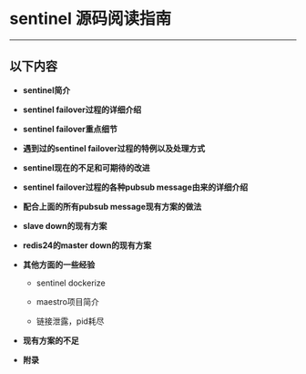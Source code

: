 # sentinel 源码阅读指南
----------------------

## 以下内容

- **sentinel简介**

- **sentinel failover过程的详细介绍**

- **sentinel failover重点细节**

- **遇到过的sentinel failover过程的特例以及处理方式**

- **sentinel现在的不足和可期待的改进**

- **sentinel failover过程的各种pubsub message由来的详细介绍**

- **配合上面的所有pubsub message现有方案的做法**

- **slave down的现有方案**

- **redis24的master down的现有方案**

- **其他方面的一些经验**

    - sentinel dockerize

    - maestro项目简介

    - 链接泄露，pid耗尽 

- **现有方案的不足**

- **附录**
